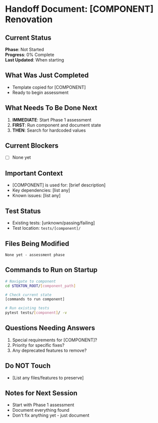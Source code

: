 # Handoff Document: [COMPONENT] Renovation

## Current Status
**Phase**: Not Started  
**Progress**: 0% Complete  
**Last Updated**: When starting

## What Was Just Completed
- Template copied for [COMPONENT]
- Ready to begin assessment

## What Needs To Be Done Next
1. **IMMEDIATE**: Start Phase 1 assessment
2. **FIRST**: Run component and document state
3. **THEN**: Search for hardcoded values

## Current Blockers
- [ ] None yet

## Important Context
- [COMPONENT] is used for: [brief description]
- Key dependencies: [list any]
- Known issues: [list any]

## Test Status
- Existing tests: [unknown/passing/failing]
- Test location: `tests/[component]/`

## Files Being Modified
```
None yet - assessment phase
```

## Commands to Run on Startup
```bash
# Navigate to component
cd $TEKTON_ROOT/[component_path]

# Check current state
[commands to run component]

# Run existing tests
pytest tests/[component]/ -v
```

## Questions Needing Answers
1. Special requirements for [COMPONENT]?
2. Priority for specific fixes?
3. Any deprecated features to remove?

## Do NOT Touch
- [List any files/features to preserve]

## Notes for Next Session
- Start with Phase 1 assessment
- Document everything found
- Don't fix anything yet - just document